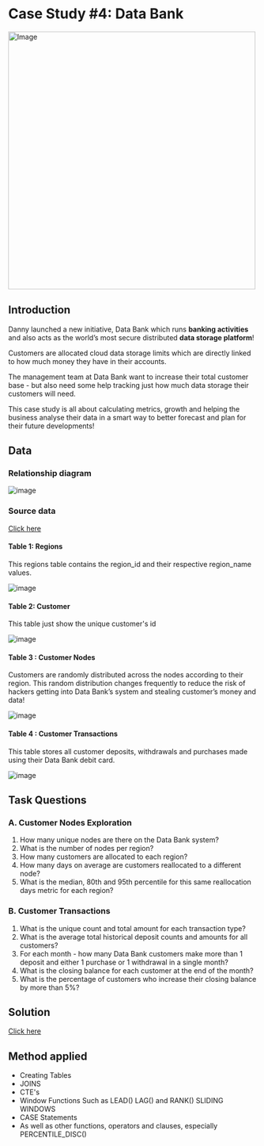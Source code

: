 # Case Study #4: Data Bank
<img src="https://user-images.githubusercontent.com/81607668/130343294-a8dcceb7-b6c3-4006-8ad2-fab2f6905258.png" alt="Image" width="500" height="520">

## Introduction
Danny launched a new initiative, Data Bank which runs **banking activities** and also acts as the world’s most secure distributed **data storage platform**!

Customers are allocated cloud data storage limits which are directly linked to how much money they have in their accounts. 

The management team at Data Bank want to increase their total customer base - but also need some help tracking just how much data storage their customers will need.

This case study is all about calculating metrics, growth and helping the business analyse their data in a smart way to better forecast and plan for their future developments!

## Data
### Relationship diagram
![image](https://github.com/DooPhiLong/8-Week-SQL-Challenge/assets/120476961/32e27039-68da-47da-9006-abb738f0f504)

### Source data
[Click here](https://8weeksqlchallenge.com/case-study-4/)

#### Table 1: Regions
This regions table contains the region_id and their respective region_name values.

![image](https://github.com/DooPhiLong/8-Week-SQL-Challenge/assets/120476961/0cd95f52-bdd8-4d31-a30f-5c80935367f5)

#### Table 2: Customer
This table just show the unique customer's id 

![image](https://github.com/DooPhiLong/8-Week-SQL-Challenge/assets/120476961/9f53b9b7-ef81-421e-b777-8c0c47b6efc0)

#### Table 3 : Customer Nodes
Customers are randomly distributed across the nodes according to their region. This random distribution changes frequently to reduce the risk of hackers getting into Data Bank’s system and stealing customer’s money and data!

![image](https://github.com/DooPhiLong/8-Week-SQL-Challenge/assets/120476961/0ea5df7f-f19c-4930-a35c-c2ba06cf9cb1)

#### Table 4 : Customer Transactions
This table stores all customer deposits, withdrawals and purchases made using their Data Bank debit card.

![image](https://github.com/DooPhiLong/8-Week-SQL-Challenge/assets/120476961/c5a8f89b-eb70-4a15-9503-a788a39aeee1)

##  Task Questions

### A. Customer Nodes Exploration
1. How many unique nodes are there on the Data Bank system?
2. What is the number of nodes per region?
3. How many customers are allocated to each region?
4. How many days on average are customers reallocated to a different node?
5. What is the median, 80th and 95th percentile for this same reallocation days metric for each region?

### B. Customer Transactions
1. What is the unique count and total amount for each transaction type?
2. What is the average total historical deposit counts and amounts for all customers?
3. For each month - how many Data Bank customers make more than 1 deposit and either 1 purchase or 1 withdrawal in a single month?
4. What is the closing balance for each customer at the end of the month?
5. What is the percentage of customers who increase their closing balance by more than 5%?
 
## Solution
[Click here](https://github.com/leevanhoc/SQL-CHALLENGE-8-WEEK/blob/main/Case%20Study%20%234%20-%20Data%20Bank/Solution.md)
## Method applied
- Creating Tables
- JOINS
- CTE's
- Window Functions Such as LEAD() LAG() and RANK()  SLIDING WINDOWS
- CASE Statements
- As well as other functions, operators and clauses, especially PERCENTILE_DISC() 
